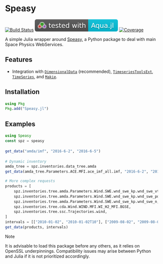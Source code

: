 # Speasy

[![Build Status](https://github.com/SciQLop/Speasy.jl/actions/workflows/CI.yml/badge.svg?branch=main)](https://github.com/SciQLop/Speasy.jl/actions/workflows/CI.yml?query=branch%3Amain)
[![Aqua QA](https://raw.githubusercontent.com/JuliaTesting/Aqua.jl/master/badge.svg)](https://github.com/JuliaTesting/Aqua.jl)
[![Coverage](https://codecov.io/gh/SciQLop/Speasy.jl/branch/main/graph/badge.svg)](https://codecov.io/gh/SciQLop/Speasy.jl)

A simple Julia wrapper around [Speasy](https://github.com/SciQLop/speasy), a Python package to deal with main Space Physics WebServices.

## Features

- Integration with [`DimensionalData`](https://github.com/rafaqz/DimensionalData.jl) (recommended), [`TimeseriesToolsExt`](https://github.com/brendanjohnharris/TimeseriesTools.jl), [`TimeSeries`](https://github.com/JuliaStats/TimeSeries.jl), and [`Makie`](https://github.com/MakieOrg/Makie.jl).

## Installation

```julia
using Pkg
Pkg.add("Speasy.jl")
```

## Examples

```julia
using Speasy
const spz = speasy

get_data("amda/imf", "2016-6-2", "2016-6-5")

# Dynamic inventory
amda_tree = spz.inventories.data_tree.amda
get_data(amda_tree.Parameters.ACE.MFI.ace_imf_all.imf, "2016-6-2", "2016-6-5") 
```

```julia
# More complex requests
products = [
    spz.inventories.tree.amda.Parameters.Wind.SWE.wnd_swe_kp.wnd_swe_vth,
    spz.inventories.tree.amda.Parameters.Wind.SWE.wnd_swe_kp.wnd_swe_pdyn,
    spz.inventories.tree.amda.Parameters.Wind.SWE.wnd_swe_kp.wnd_swe_n,
    spz.inventories.tree.cda.Wind.WIND.MFI.WI_H2_MFI.BGSE,
    spz.inventories.tree.ssc.Trajectories.wind,
]
intervals = [["2010-01-02", "2010-01-02T10"], ["2009-08-02", "2009-08-02T10"]]
get_data(products, intervals)
```


> [!NOTE]
> It is advisable to load this package before any others, as it relies on OpenSSL underpinnings. Compatibility issues may arise between Python and Julia if it is not prioritized accordingly.